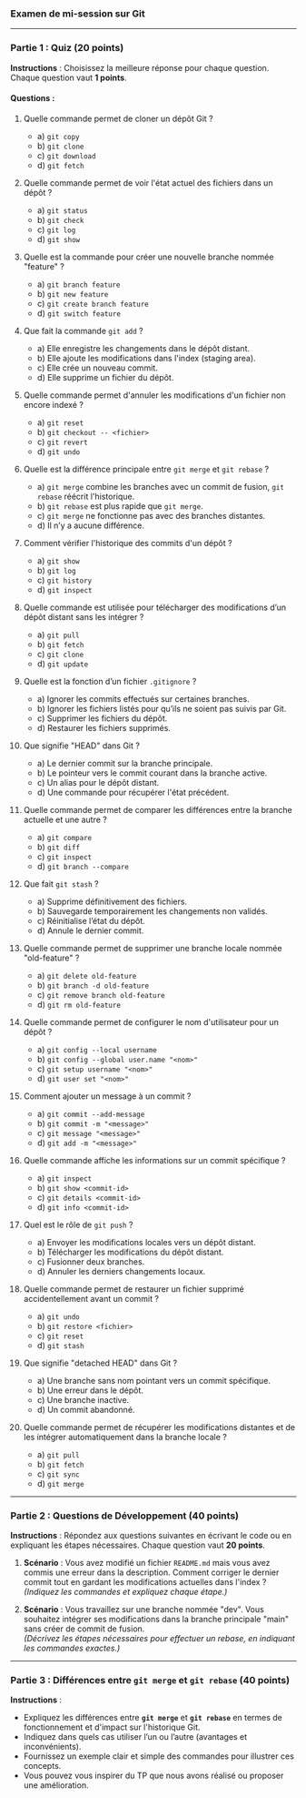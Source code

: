 ### **Examen de mi-session sur Git**

---

### **Partie 1 : Quiz (20 points)**

**Instructions** : Choisissez la meilleure réponse pour chaque question. Chaque question vaut **1 points**.

#### Questions :
1. Quelle commande permet de cloner un dépôt Git ?
   - a) `git copy`
   - b) `git clone`
   - c) `git download`
   - d) `git fetch`

2. Quelle commande permet de voir l'état actuel des fichiers dans un dépôt ?
   - a) `git status`
   - b) `git check`
   - c) `git log`
   - d) `git show`

3. Quelle est la commande pour créer une nouvelle branche nommée "feature" ?
   - a) `git branch feature`
   - b) `git new feature`
   - c) `git create branch feature`
   - d) `git switch feature`

4. Que fait la commande `git add` ?
   - a) Elle enregistre les changements dans le dépôt distant.
   - b) Elle ajoute les modifications dans l'index (staging area).
   - c) Elle crée un nouveau commit.
   - d) Elle supprime un fichier du dépôt.

5. Quelle commande permet d'annuler les modifications d'un fichier non encore indexé ?
   - a) `git reset`
   - b) `git checkout -- <fichier>`
   - c) `git revert`
   - d) `git undo`

6. Quelle est la différence principale entre `git merge` et `git rebase` ?
   - a) `git merge` combine les branches avec un commit de fusion, `git rebase` réécrit l'historique.
   - b) `git rebase` est plus rapide que `git merge`.
   - c) `git merge` ne fonctionne pas avec des branches distantes.
   - d) Il n’y a aucune différence.

7. Comment vérifier l'historique des commits d'un dépôt ?
   - a) `git show`
   - b) `git log`
   - c) `git history`
   - d) `git inspect`

8. Quelle commande est utilisée pour télécharger des modifications d’un dépôt distant sans les intégrer ?
   - a) `git pull`
   - b) `git fetch`
   - c) `git clone`
   - d) `git update`

9. Quelle est la fonction d’un fichier `.gitignore` ?
   - a) Ignorer les commits effectués sur certaines branches.
   - b) Ignorer les fichiers listés pour qu’ils ne soient pas suivis par Git.
   - c) Supprimer les fichiers du dépôt.
   - d) Restaurer les fichiers supprimés.

10. Que signifie "HEAD" dans Git ?
    - a) Le dernier commit sur la branche principale.
    - b) Le pointeur vers le commit courant dans la branche active.
    - c) Un alias pour le dépôt distant.
    - d) Une commande pour récupérer l'état précédent.

11. Quelle commande permet de comparer les différences entre la branche actuelle et une autre ?
    - a) `git compare`
    - b) `git diff`
    - c) `git inspect`
    - d) `git branch --compare`

12. Que fait `git stash` ?
    - a) Supprime définitivement des fichiers.
    - b) Sauvegarde temporairement les changements non validés.
    - c) Réinitialise l’état du dépôt.
    - d) Annule le dernier commit.

13. Quelle commande permet de supprimer une branche locale nommée "old-feature" ?
    - a) `git delete old-feature`
    - b) `git branch -d old-feature`
    - c) `git remove branch old-feature`
    - d) `git rm old-feature`

14. Quelle commande permet de configurer le nom d'utilisateur pour un dépôt ?
    - a) `git config --local username`
    - b) `git config --global user.name "<nom>"`
    - c) `git setup username "<nom>"`
    - d) `git user set "<nom>"`

15. Comment ajouter un message à un commit ?
    - a) `git commit --add-message`
    - b) `git commit -m "<message>"`
    - c) `git message "<message>"`
    - d) `git add -m "<message>"`

16. Quelle commande affiche les informations sur un commit spécifique ?
    - a) `git inspect`
    - b) `git show <commit-id>`
    - c) `git details <commit-id>`
    - d) `git info <commit-id>`

17. Quel est le rôle de `git push` ?
    - a) Envoyer les modifications locales vers un dépôt distant.
    - b) Télécharger les modifications du dépôt distant.
    - c) Fusionner deux branches.
    - d) Annuler les derniers changements locaux.

18. Quelle commande permet de restaurer un fichier supprimé accidentellement avant un commit ?
    - a) `git undo`
    - b) `git restore <fichier>`
    - c) `git reset`
    - d) `git stash`

19. Que signifie "detached HEAD" dans Git ?
    - a) Une branche sans nom pointant vers un commit spécifique.
    - b) Une erreur dans le dépôt.
    - c) Une branche inactive.
    - d) Un commit abandonné.

20. Quelle commande permet de récupérer les modifications distantes et de les intégrer automatiquement dans la branche locale ?
    - a) `git pull`
    - b) `git fetch`
    - c) `git sync`
    - d) `git merge`

---

### **Partie 2 : Questions de Développement (40 points)**

**Instructions** : Répondez aux questions suivantes en écrivant le code ou en expliquant les étapes nécessaires. Chaque question vaut **20 points**.

1. **Scénario** : Vous avez modifié un fichier `README.md` mais vous avez commis une erreur dans la description. Comment corriger le dernier commit tout en gardant les modifications actuelles dans l'index ?  
   *(Indiquez les commandes et expliquez chaque étape.)*

2. **Scénario** : Vous travaillez sur une branche nommée "dev". Vous souhaitez intégrer ses modifications dans la branche principale "main" sans créer de commit de fusion.  
   *(Décrivez les étapes nécessaires pour effectuer un rebase, en indiquant les commandes exactes.)*


---

### **Partie 3 : Différences entre `git merge` et `git rebase` (40 points)**

**Instructions** :  
- Expliquez les différences entre **`git merge`** et **`git rebase`** en termes de fonctionnement et d'impact sur l'historique Git.  
- Indiquez dans quels cas utiliser l’un ou l’autre (avantages et inconvénients).  
- Fournissez un exemple clair et simple des commandes pour illustrer ces concepts.  
- Vous pouvez vous inspirer du TP que nous avons réalisé ou proposer une amélioration.  


